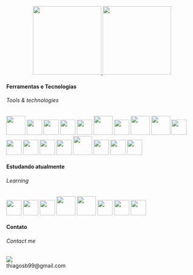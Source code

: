 <div align="center">
  <a href="https://github.com/Thiagosb99">
    <img height="180em" src="https://github-readme-stats.vercel.app/api?username=Thiagosb99&show_icons=true&theme=tokyonight&include_all_commits=true&count_private=true&exclude_repo=github-readme-stats"/>
    <img height="180em" src="https://github-readme-stats.vercel.app/api/top-langs/?username=Thiagosb99&layout=compact&langs_count=10&theme=tokyonight"/>
  </a>
</div>

#### Ferramentas e Tecnologias
###### Tools & technologies

<div>
  <img width="50" src="https://cdn.jsdelivr.net/gh/devicons/devicon/icons/php/php-original.svg" />
  <img width="40" src="https://cdn.jsdelivr.net/gh/devicons/devicon/icons/python/python-original.svg" />
  <img width="40" src="https://cdn.jsdelivr.net/gh/devicons/devicon/icons/javascript/javascript-original.svg" />
  <img width="40" src="https://cdn.jsdelivr.net/gh/devicons/devicon/icons/laravel/laravel-plain.svg" />
  <img width="40" src="https://cdn.jsdelivr.net/gh/devicons/devicon/icons/google/google-original.svg" />
  <img width="50" src="https://cdn.jsdelivr.net/gh/devicons/devicon/icons/mysql/mysql-original-wordmark.svg" />
  <img width="40" src="https://cdn.jsdelivr.net/gh/devicons/devicon/icons/git/git-original.svg" />
  <img width="50" src="https://cdn.jsdelivr.net/gh/devicons/devicon/icons/docker/docker-original.svg" />
  <img width="50" src="https://cdn.jsdelivr.net/gh/devicons/devicon/icons/django/django-plain-wordmark.svg" />
  <img width="40" src="https://cdn.jsdelivr.net/gh/devicons/devicon/icons/react/react-original.svg" />
  <img width="40" src="https://cdn.jsdelivr.net/gh/devicons/devicon/icons/bootstrap/bootstrap-plain.svg" />
  <img width="40" src="https://cdn.jsdelivr.net/gh/devicons/devicon/icons/linux/linux-original.svg" />
  <img width="40" src="https://cdn.jsdelivr.net/gh/devicons/devicon/icons/vscode/vscode-original.svg" />
  <img width="40" src="https://cdn.jsdelivr.net/gh/devicons/devicon/icons/pycharm/pycharm-original.svg" />
  <img width="50" src="https://cdn.jsdelivr.net/gh/devicons/devicon/icons/jupyter/jupyter-original-wordmark.svg" />
  <img width="40" src="https://cdn.jsdelivr.net/gh/devicons/devicon/icons/css3/css3-original.svg" />
  <img width="40" src="https://cdn.jsdelivr.net/gh/devicons/devicon/icons/html5/html5-original.svg" />   
  <img width="40" src="https://cdn.jsdelivr.net/gh/devicons/devicon/icons/nodejs/nodejs-original.svg" />
</div>


#### Estudando atualmente
###### Learning

<div>
  <img width="40" src="https://cdn.jsdelivr.net/gh/devicons/devicon/icons/python/python-original.svg" />
  <img width="40" src="https://cdn.jsdelivr.net/gh/devicons/devicon/icons/google/google-original.svg" />
  <img width="40" src="https://cdn.jsdelivr.net/gh/devicons/devicon/icons/git/git-original.svg" />
  <img width="50" src="https://cdn.jsdelivr.net/gh/devicons/devicon/icons/docker/docker-original.svg" />
  <img width="50" src="https://cdn.jsdelivr.net/gh/devicons/devicon/icons/django/django-plain-wordmark.svg" />
  <img width="40" src="https://cdn.jsdelivr.net/gh/devicons/devicon/icons/react/react-original.svg" />
  <img width="40" src="https://cdn.jsdelivr.net/gh/devicons/devicon/icons/pycharm/pycharm-original.svg" />
  <img width="40" src="https://cdn.jsdelivr.net/gh/devicons/devicon/icons/nodejs/nodejs-original.svg" />
</div>


#### Contato
###### Contact me

<div>
  <img src="https://img.shields.io/badge/Gmail-D14836?style=for-the-badge&logo=gmail&logoColor=white">
</div>

<div>
  <span>thiagosb99@gmail.com</span>
</div>

